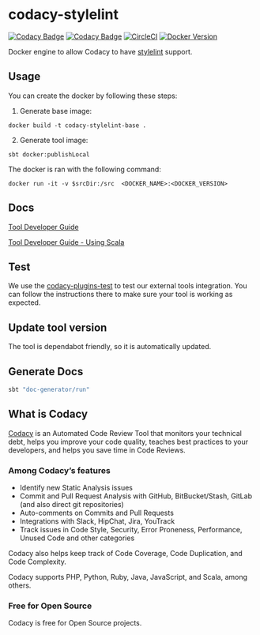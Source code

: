 # codacy-stylelint

[![Codacy Badge](https://api.codacy.com/project/badge/Grade/80607506ff8c4a7f826bbe0b643ba16d)](https://www.codacy.com/gh/codacy/codacy-stylelint?utm_source=github.com&amp;utm_medium=referral&amp;utm_content=codacy/codacy-stylelint&amp;utm_campaign=Badge_Grade)
[![Codacy Badge](https://api.codacy.com/project/badge/Coverage/80607506ff8c4a7f826bbe0b643ba16d)](https://www.codacy.com/gh/codacy/codacy-stylelint?utm_source=github.com&utm_medium=referral&utm_content=codacy/codacy-stylelint&utm_campaign=Badge_Coverage)
[![CircleCI](https://circleci.com/gh/codacy/codacy-stylelint.svg?style=svg)](https://circleci.com/gh/codacy/codacy-stylelint)
[![Docker Version](https://images.microbadger.com/badges/version/codacy/codacy-stylelint.svg)](https://microbadger.com/images/codacy/codacy-stylelint "Get your own version badge on microbadger.com")

Docker engine to allow Codacy to have [stylelint](https://github.com/stylelint/stylelint) support.

## Usage

You can create the docker by following these steps:

1) Generate base image:
```
docker build -t codacy-stylelint-base .
```

2) Generate tool image:
```
sbt docker:publishLocal
```

The docker is ran with the following command:

```
docker run -it -v $srcDir:/src  <DOCKER_NAME>:<DOCKER_VERSION>
```

## Docs

[Tool Developer Guide](https://support.codacy.com/hc/en-us/articles/207994725-Tool-Developer-Guide)

[Tool Developer Guide - Using Scala](https://support.codacy.com/hc/en-us/articles/207280379-Tool-Developer-Guide-Using-Scala)

## Test

We use the [codacy-plugins-test](https://github.com/codacy/codacy-plugins-test) to test our external tools integration.
You can follow the instructions there to make sure your tool is working as expected.

## Update tool version

The tool is dependabot friendly, so it is automatically updated.

## Generate Docs

```sh
sbt "doc-generator/run"
```

## What is Codacy

[Codacy](https://www.codacy.com/) is an Automated Code Review Tool that monitors your technical debt, helps you improve your code quality, teaches best practices to your developers, and helps you save time in Code Reviews.

### Among Codacy’s features

- Identify new Static Analysis issues
- Commit and Pull Request Analysis with GitHub, BitBucket/Stash, GitLab (and also direct git repositories)
- Auto-comments on Commits and Pull Requests
- Integrations with Slack, HipChat, Jira, YouTrack
- Track issues in Code Style, Security, Error Proneness, Performance, Unused Code and other categories

Codacy also helps keep track of Code Coverage, Code Duplication, and Code Complexity.

Codacy supports PHP, Python, Ruby, Java, JavaScript, and Scala, among others.

### Free for Open Source

Codacy is free for Open Source projects.
